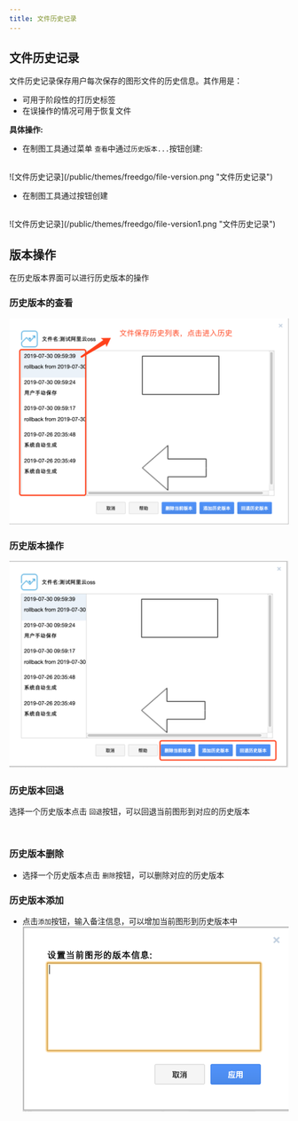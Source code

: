 ```yaml
---
title: 文件历史记录
---
```

## 文件历史记录
文件历史记录保存用户每次保存的图形文件的历史信息。其作用是：
- 可用于阶段性的打历史标签
- 在误操作的情况可用于恢复文件

**具体操作:**

+ 在制图工具通过菜单 `查看`中通过`历史版本...`按钮创建:
<br/>
  ![文件历史记录](/public/themes/freedgo/file-version.png "文件历史记录")
  


+ 在制图工具通过按钮创建
<br/>  
  ![文件历史记录](/public/themes/freedgo/file-version1.png "文件历史记录")
  
<br/>

## 版本操作
在历史版本界面可以进行历史版本的操作
### 历史版本的查看
 ![文件历史记录](/public/themes/freedgo/file-version3.png "文件历史记录")

### 历史版本操作
 ![文件历史回退](/public/themes/freedgo/file-version2.png "文件历史回退") 
<script async src="https://pagead2.googlesyndication.com/pagead/js/adsbygoogle.js"></script><ins class="adsbygoogle" style="display:block; text-align:center;" data-ad-layout="in-article" data-ad-format="fluid" data-ad-client="ca-pub-9055212255210230" data-ad-slot="7941459222"></ins> <script>(adsbygoogle = window.adsbygoogle || []).push({});</script>
### 历史版本回退

选择一个历史版本点击 `回退`按钮，可以回退当前图形到对应的历史版本
<br/>  
 
 
<br/>

### 历史版本删除
+ 选择一个历史版本点击 `删除`按钮，可以删除对应的历史版本
 
### 历史版本添加
+ 点击`添加`按钮，输入备注信息，可以增加当前图形到历史版本中
![文件历史回退](/public/themes/freedgo/file-version4.png "文件历史回退") 